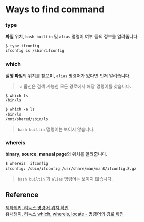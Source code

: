 # Ways to find command

### type

**파일** 위치, `bash builtin` 및 `alias` 명령어 여부 등의 정보를 알려줍니다.

```txt
$ type ifconfig
ifconfig is /sbin/ifconfig
```

### which

**실행 파일**의 위치를 찾으며, `alias` 명령어가 있다면 먼저 알려줍니다.  

> `-a` 옵션은 검색 가능한 모든 경로에서 해당 명령어를 찾습니다.

```txt
$ which ls
/bin/ls

$ which -a ls
/bin/ls
/mnt/shared/sbin/ls
```

> `bash builtin` 명령어는 보이지 않습니다.

### whereis

**binary**, **source**, **manual page**의 위치를 알려줍니다.

```txt
$ whereis  ifconfig
ifconfig: /sbin/ifconfig /usr/share/man/man8/ifconfig.8.gz
```

> `bash builtin` 과 `alias` 명령어는 보이지 않습니다.

## Reference

[제타위키, 리눅스 명령어 위치 확인](https://zetawiki.com/wiki/%EB%A6%AC%EB%88%85%EC%8A%A4_%EB%AA%85%EB%A0%B9%EC%96%B4_%EC%9C%84%EC%B9%98_%ED%99%95%EC%9D%B8)  
[흉내쟁이, 리눅스 which, whereis, locate - 명령어의 경로 확인](http://webdir.tistory.com/158)